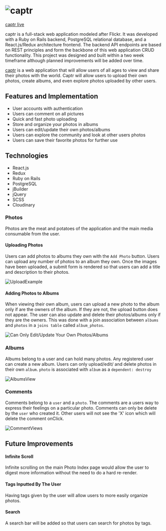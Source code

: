 # ![captr](http://res.cloudinary.com/greenrabite/image/upload/v1518198941/Screenshot_from_2018-02-09_09-55-08.png)

[captr live](http://captr.herokuapp.com)

captr is a full-stack web application modeled after Flickr. It was developed with a Ruby on Rails backend, PostgreSQL relational database, and a React.js/Redux architecture frontend. The backend API endpoints are based on REST principles and form the backbone of this web application CRUD functionality. This project was designed and built within a two week timeframe although planned improvements will be added over time.

[captr](http://captr.herokuapp.com) is a web application that will allow users of all ages to view and share their photos with the world. Captr will allow users to upload their own photos, create albums, and even explore photos uploaded by other users.

## Features and Implementation

+ User accounts with authentication
+ Users can comment on all pictures
+ Quick and fast photo uploading
+ Store and organize your photos in albums
+ Users can edit/update their own photos/albums
+ Users can explore the community and look at other users photos
+ Users can save their favorite photos for further use

## Technologies

+ React.js
+ Redux
+ Ruby on Rails
+ PostgreSQL
+ jBuilder
+ jQuery
+ SCSS
+ Cloudinary

### Photos
  Photos are the meat and potatoes of the application and the main media consumable from the user.

#### Uploading Photos

Users can add photos to albums they own with the `Add Photo` button. Users can upload any number of photos to an album they own. Once the images have been uploaded, a submit form is rendered so that users can add a title and description to their photos.

![UploadExample]()

#### Adding Photos to Albums

When viewing their own album, users can upload a new photo to the album only if are the owners of the album. If they are not, the upload button does not appear. The user can also update and delete their photos/albums only if they are the owners. This was done with a join association between `albums` and `photos` in a `joins table` called `album_photos`.

![Can Only Edit/Update Your Own Photos/Albums](https://media.giphy.com/media/26wkEGu3pGkxLuo36/giphy.gif)

### Albums

Albums belong to a user and can hold many photos. Any registered user can create a new album.  Users can only upload/edit/ and delete photos in their own `album`. `photo` is associated with `album` as a `dependent: destroy`


![AlbumsView](https://media.giphy.com/media/l0DAGvpjsOm9DF2yQ/giphy.gif)

### Comments

Comments belong to a `user` and a `photo`. The comments are a users way to express their feelings on a particular photo. Comments can only be delete by the `user` who created it. Other users will not see the 'X' icon which will delete the comment onClick.


![CommentViews](https://media.giphy.com/media/l3dj31OVWeRV5LUxG/giphy.gif)

## Future Improvements

#### Infinite Scroll
Infinite scrolling on the main Photo Index page would allow the user to  digest more information without the need to do a hard re-render.

#### Tags Inputted By The User
Having tags given by the user will allow users to more easily organize photos.

#### Search
A search bar will be added so that users can search for photos by tags.
